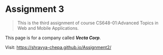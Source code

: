 # Assignment 3

> This is the third assignment of course CS648-01:Advanced Topics in Web and Mobile Applications.  

This page is for a company called **_Vecta Corp_**.

Visit: https://shravya-chepa.github.io/Assignment2/

